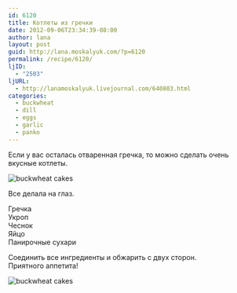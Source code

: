 ```yaml
---
id: 6120
title: Котлеты из гречки
date: 2012-09-06T23:34:39-08:00
author: lana
layout: post
guid: http://lana.moskalyuk.com/?p=6120
permalink: /recipe/6120/
ljID:
  - "2503"
ljURL:
  - http://lanamoskalyuk.livejournal.com/640803.html
categories:
  - buckwheat
  - dill
  - eggs
  - garlic
  - panko
---
```

Если у вас осталась отваренная гречка, то можно сделать очень вкусные котлеты.

![buckwheat cakes](http://farm9.staticflickr.com/8042/7948014798_22a90466a2_c.jpg) 

Все делала на глаз. 

Гречка  
Укроп  
Чеснок  
Яйцо  
Панирочные сухари

Соединить все ингредиенты и обжарить с двух сторон.  
Приятного аппетита!

![buckwheat cakes](http://farm9.staticflickr.com/8031/7948013156_ecf31baaf0_c.jpg)